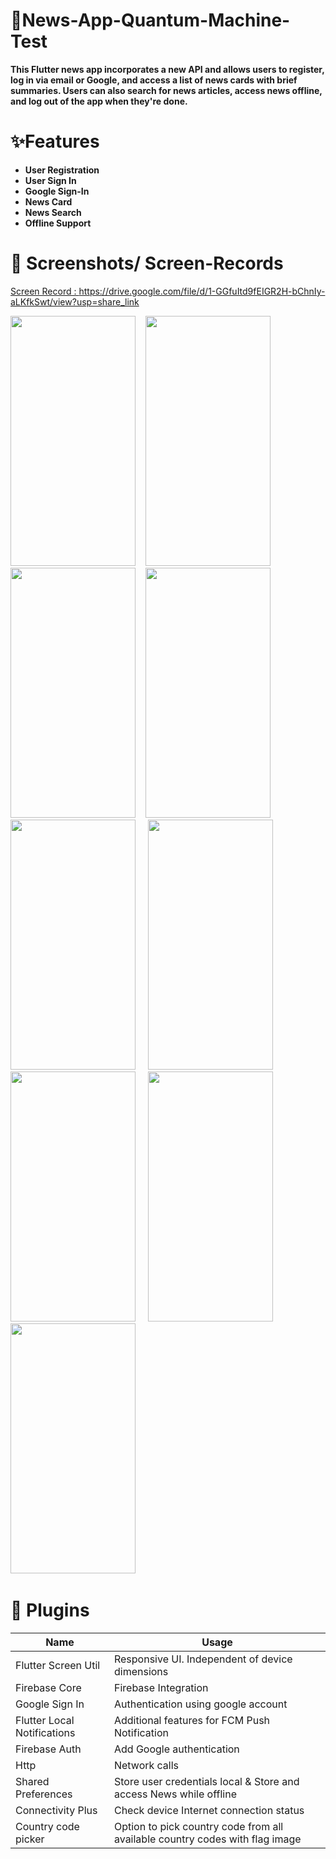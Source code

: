 # 📰News-App-Quantum-Machine-Test

**This Flutter news app incorporates a new API and allows users to register, log in via email or Google, and access a list of news cards with brief summaries. Users can also search for news articles, access news offline, and log out of the app when they're done.**

# ✨Features
 * **User Registration**
 * **User Sign In**
 * **Google Sign-In**
 * **News Card**
 * **News Search**
 * **Offline Support**
 
 
 # 📸 Screenshots/ Screen-Records
 
[ Screen Record : https://drive.google.com/file/d/1-GGfuItd9fEIGR2H-bChnIy-aLKfkSwt/view?usp=share_link ](https://drive.google.com/file/d/1-GGfuItd9fEIGR2H-bChnIy-aLKfkSwt/view?usp=share_link) 
 
<img src='https://user-images.githubusercontent.com/87460435/230602012-1f4ee901-8100-410c-88b2-03c85c771943.png' width= '200' height= '400'>&nbsp;&nbsp;&nbsp;&nbsp;<img src='https://user-images.githubusercontent.com/87460435/230602089-d823940f-9043-4e3a-9258-fe54e4cce915.png' width= '200' height= '400'>&nbsp;&nbsp;&nbsp;&nbsp;
<img src='https://user-images.githubusercontent.com/87460435/230602111-7c42b8ee-dd80-4510-878d-42f1344459ac.png' width= '200' height= '400'>&nbsp;&nbsp;&nbsp;&nbsp;<img src='https://user-images.githubusercontent.com/87460435/230602162-d67d5b57-8baf-4af5-a3e3-e37138bf5631.png' width= '200' height= '400'>&nbsp;&nbsp;&nbsp;&nbsp;
<img src='https://user-images.githubusercontent.com/87460435/230602183-2f0c1303-de4e-46b6-b920-8fecfb978bb7.png' width= '200' height= '400'>&nbsp;&nbsp;&nbsp;&nbsp;
<img src='https://user-images.githubusercontent.com/87460435/230602221-da988c30-47b8-4f21-82ae-d4808d3ee94d.png' width= '200' height= '400'>&nbsp;&nbsp;&nbsp;&nbsp;
<img src='https://user-images.githubusercontent.com/87460435/230602260-5b0028c0-caeb-4b58-8a5f-badfaea4bcf7.png' width= '200' height= '400'>&nbsp;&nbsp;&nbsp;&nbsp;
<img src='https://user-images.githubusercontent.com/87460435/230602280-884a8662-9201-427b-8aaf-087472ec6893.png' width= '200' height= '400'>&nbsp;&nbsp;&nbsp;&nbsp;
<img src='https://user-images.githubusercontent.com/87460435/230602309-10f79d98-4e88-491e-98e9-5abfafbaedc2.png' width= '200' height= '400'>&nbsp;&nbsp;&nbsp;&nbsp;




# 🔌 Plugins

|           Name          |              Usage             |
| ----------------------- | ------------------------------ |
| Flutter Screen Util     | Responsive UI. Independent of device dimensions| 
| Firebase Core           | Firebase Integration           |
 | Google Sign In  | Authentication using google account |
| Flutter Local Notifications| Additional features for FCM Push Notification|
| Firebase Auth        | Add Google authentication|
| Http                    | Network calls|
| Shared Preferences | Store user credentials local & Store and access News while offline |
| Connectivity Plus| Check device Internet connection status |
| Country code picker | Option to pick country code from all available country codes with flag image   |
 
 
